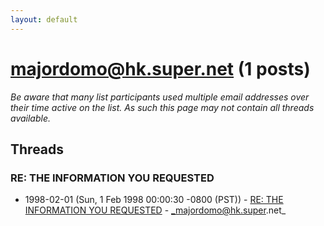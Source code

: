 ```yaml
---
layout: default
---
```


# majordomo@hk.super.net (1 posts)

_Be aware that many list participants used multiple email addresses over their time active on the list. As such this page may not contain all threads available._

## Threads

### RE: THE INFORMATION YOU REQUESTED
+ 1998-02-01 (Sun, 1 Feb 1998 00:00:30 -0800 (PST)) - [RE: THE INFORMATION YOU REQUESTED](/archive/1998/02/0a8324f4161a997788d92151152cb0db5130a550e6ecb284a4b0f92f1aacda60) - _majordomo@hk.super.net_

